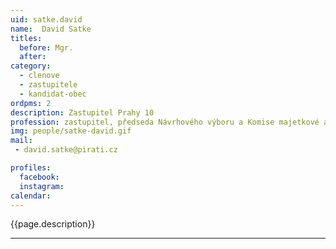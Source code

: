 ```yaml
---
uid: satke.david
name:  David Satke
titles:
  before: Mgr.
  after:
category:
  - clenove
  - zastupitele    
  - kandidat-obec 
ordpms: 2
description: Zastupitel Prahy 10
profession: zastupitel, předseda Návrhového výboru a Komise majetkové a nebytových prostor, člen Kontrolního výboru
img: people/satke-david.gif
mail:
 - david.satke@pirati.cz

profiles:
  facebook: 
  instagram: 
calendar: 
---
```


{{page.description}}



---
